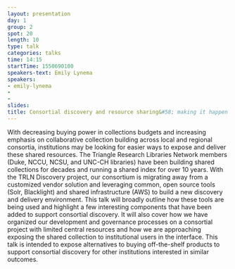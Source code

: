 ```yaml
---
layout: presentation
day: 1
group: 2
spot: 20
length: 10
type: talk
categories: talks
time: 14:15
startTime: 1550690100
speakers-text: Emily Lynema
speakers:
- emily-lynema
-
-
slides:
title: Consortial discovery and resource sharing&#58; making it happen with (mostly) standard tools
---
```

With decreasing buying power in collections budgets and increasing emphasis on collaborative collection building across local and regional consortia, institutions may be looking for easier ways to expose and deliver these shared resources. The Triangle Research Libraries Network members (Duke, NCCU, NCSU, and UNC-CH libraries) have been building shared collections for decades and running a shared index for over 10 years. With the TRLN Discovery project, our consortium is migrating away from a customized vendor solution and leveraging common, open source tools (Solr, Blacklight) and shared infrastructure (AWS) to build a new discovery and delivery environment. This talk will broadly outline how these tools are being used and highlight a few interesting components that have been added to support consortial discovery. It will also cover how we have organized our development and governance processes on a consortial project with limited central resources and how we are approaching exposing the shared collection to institutional users in the interface. This talk is intended to expose alternatives to buying off-the-shelf products to support consortial discovery for other institutions interested in similar outcomes.
